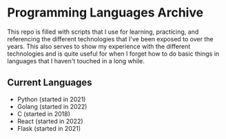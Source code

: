 # Programming Languages Archive
This repo is filled with scripts that I use for learning, practicing, and referencing the different
technologies that I've been exposed to over the years. This also serves to show my experience
with the different technologies and is quite useful for when I forget how to do basic things
in languages that I haven't touched in a long while.

## Current Languages
- Python (started in 2021)
- Golang (started in 2022)
- C (started in 2018)
- React (started in 2022)
- Flask (started in 2021)
